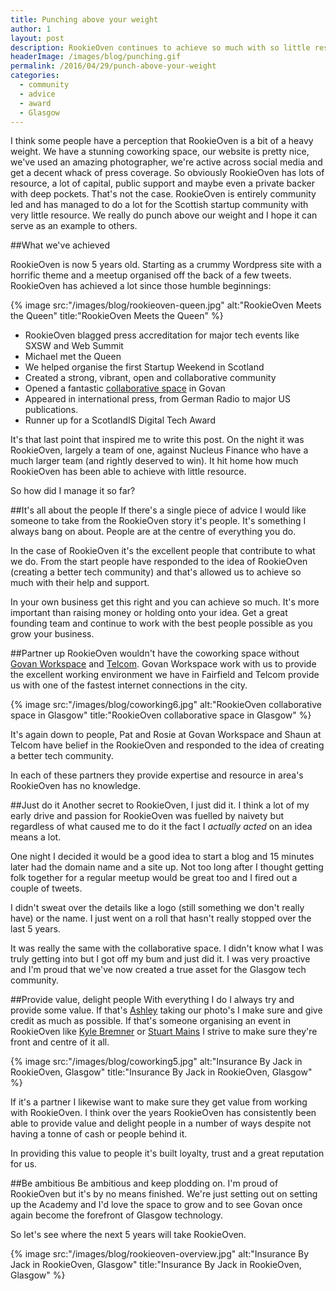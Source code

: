 ```yaml
---
title: Punching above your weight
author: 1
layout: post
description: RookieOven continues to achieve so much with so little resource. I hope it can be an example to others that with passion and the right people you can go a long way.
headerImage: /images/blog/punching.gif
permalink: /2016/04/29/punch-above-your-weight
categories:
  - community
  - advice
  - award
  - Glasgow
---
```

I think some people have a perception that RookieOven is a bit of a heavy weight. We have a stunning coworking space, our website is pretty nice, we've used an amazing photographer, we're active across social media and get a decent whack of press coverage. So obviously RookieOven has lots of resource, a lot of capital, public support and maybe even a private backer with deep pockets. That's not the case. RookieOven is entirely community led and has managed to do a lot for the Scottish startup community with very little resource. We really do punch above our weight and I hope it can serve as an example to others.

##What we've achieved

RookieOven is now 5 years old. Starting as a crummy Wordpress site with a horrific theme and a meetup organised off the back of a few tweets. RookieOven has achieved a lot since those humble beginnings:

{% image src:"/images/blog/rookieoven-queen.jpg" alt:"RookieOven Meets the Queen" title:"RookieOven Meets the Queen" %}

* RookieOven blagged press accreditation for major tech events like SXSW and Web Summit
* Michael met the Queen
* We helped organise the first Startup Weekend in Scotland
* Created a strong, vibrant, open and collaborative community
* Opened a fantastic [collaborative space](https://rookieoven.com/coworking) in Govan
* Appeared in international press, from German Radio to major US publications.
* Runner up for a ScotlandIS Digital Tech Award

It's that last point that inspired me to write this post. On the night it was RookieOven, largely a team of one, against Nucleus Finance who have a much larger team (and rightly deserved to win). It hit home how much RookieOven has been able to achieve with little resource.

So how did I manage it so far?

##It's all about the people
If there's a single piece of advice I would like someone to take from the RookieOven story it's people. It's something I always bang on about. People are at the centre of everything you do.

In the case of RookieOven it's the excellent people that contribute to what we do. From the start people have responded to the idea of RookieOven (creating a better tech community) and that's allowed us to achieve so much with their help and support.

In your own business get this right and you can achieve so much. It's more important than raising money or holding onto your idea. Get a great founding team and continue to work with the best people possible as you grow your business.

##Partner up
RookieOven wouldn't have the coworking space without [Govan Workspace](http://govanworkspace.co.uk) and [Telcom](http://telcom.io). Govan Workspace work with us to provide the excellent working environment we have in Fairfield and Telcom provide us with one of the fastest internet connections in the city.

{% image src:"/images/blog/coworking6.jpg" alt:"RookieOven collaborative space in Glasgow" title:"RookieOven collaborative space in Glasgow" %}

It's again down to people, Pat and Rosie at Govan Workspace and Shaun at Telcom have belief in the RookieOven and responded to the idea of creating a better tech community.

In each of these partners they provide expertise and resource in area's RookieOven has no knowledge.

##Just do it
Another secret to RookieOven, I just did it. I think a lot of my early drive and passion for RookieOven was fuelled by naivety but regardless of what caused me to do it the fact I *actually acted* on an idea means a lot.

One night I decided it would be a good idea to start a blog and 15 minutes later had the domain name and a site up. Not too long after I thought getting folk together for a regular meetup would be great too and I fired out a couple of tweets.

I didn't sweat over the details like a logo (still something we don't really have) or the name. I just went on a roll that hasn't really stopped over the last 5 years.

It was really the same with the collaborative space. I didn't know what I was truly getting into but I got off my bum and just did it. I was very proactive and I'm proud that we've now created a true asset for the Glasgow tech community.

##Provide value, delight people
With everything I do I always try and provide some value. If that's [Ashley](http://girlwithacamera.co.uk) taking our photo's I make sure and give credit as much as possible. If that's someone organising an event in RookieOven like [Kyle Bremner](http://www.buildbetter.tech) or [Stuart Mains](https://www.facebook.com/PressStartGlasgow/?fref=ts) I strive to make sure they're front and centre of it all.

{% image src:"/images/blog/coworking5.jpg" alt:"Insurance By Jack in RookieOven, Glasgow" title:"Insurance By Jack in RookieOven, Glasgow" %}

If it's a partner I likewise want to make sure they get value from working with RookieOven. I think over the years RookieOven has consistently been able to provide value and delight people in a number of ways despite not having a tonne of cash or people behind it.

In providing this value to people it's built loyalty, trust and a great reputation for us.

##Be ambitious
Be ambitious and keep plodding on. I'm proud of RookieOven but it's by no means finished. We're just setting out on setting up the Academy and I'd love the space to grow and to see Govan once again become the forefront of Glasgow technology.

So let's see where the next 5 years will take RookieOven.

{% image src:"/images/blog/rookieoven-overview.jpg" alt:"Insurance By Jack in RookieOven, Glasgow" title:"Insurance By Jack in RookieOven, Glasgow" %}
